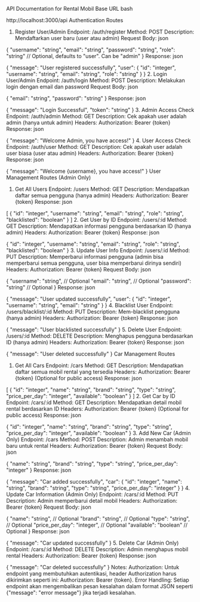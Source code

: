 API Documentation for Rental Mobil
Base URL
bash

http://localhost:3000/api
Authentication Routes
1. Register User/Admin
Endpoint: /auth/register
Method: POST
Description: Mendaftarkan user baru (user atau admin)
Request Body:
json

{
  "username": "string",
  "email": "string",
  "password": "string",
  "role": "string"  // Optional, defaults to "user". Can be "admin"
}
Response:
json

{
  "message": "User registered successfully",
  "user": {
    "id": "integer",
    "username": "string",
    "email": "string",
    "role": "string"
  }
}
2. Login User/Admin
Endpoint: /auth/login
Method: POST
Description: Melakukan login dengan email dan password
Request Body:
json

{
  "email": "string",
  "password": "string"
}
Response:
json

{
  "message": "Login Successful",
  "token": "string"
}
3. Admin Access Check
Endpoint: /auth/admin
Method: GET
Description: Cek apakah user adalah admin (hanya untuk admin)
Headers: Authorization: Bearer {token}
Response:
json

{
  "message": "Welcome Admin, you have access!"
}
4. User Access Check
Endpoint: /auth/user
Method: GET
Description: Cek apakah user adalah user biasa (user atau admin)
Headers: Authorization: Bearer {token}
Response:
json

{
  "message": "Welcome {username}, you have access!"
}
User Management Routes (Admin Only)
1. Get All Users
Endpoint: /users
Method: GET
Description: Mendapatkan daftar semua pengguna (hanya admin)
Headers: Authorization: Bearer {token}
Response:
json

[
  {
    "id": "integer",
    "username": "string",
    "email": "string",
    "role": "string",
    "blacklisted": "boolean"
  }
]
2. Get User by ID
Endpoint: /users/:id
Method: GET
Description: Mendapatkan informasi pengguna berdasarkan ID (hanya admin)
Headers: Authorization: Bearer {token}
Response:
json

{
  "id": "integer",
  "username": "string",
  "email": "string",
  "role": "string",
  "blacklisted": "boolean"
}
3. Update User Info
Endpoint: /users/:id
Method: PUT
Description: Memperbarui informasi pengguna (admin bisa memperbarui semua pengguna, user bisa memperbarui dirinya sendiri)
Headers: Authorization: Bearer {token}
Request Body:
json

{
  "username": "string",  // Optional
  "email": "string",     // Optional
  "password": "string"   // Optional
}
Response:
json

{
  "message": "User updated successfully",
  "user": {
    "id": "integer",
    "username": "string",
    "email": "string"
  }
}
4. Blacklist User
Endpoint: /users/blacklist/:id
Method: PUT
Description: Mem-blacklist pengguna (hanya admin)
Headers: Authorization: Bearer {token}
Response:
json

{
  "message": "User blacklisted successfully"
}
5. Delete User
Endpoint: /users/:id
Method: DELETE
Description: Menghapus pengguna berdasarkan ID (hanya admin)
Headers: Authorization: Bearer {token}
Response:
json

{
  "message": "User deleted successfully"
}
Car Management Routes
1. Get All Cars
Endpoint: /cars
Method: GET
Description: Mendapatkan daftar semua mobil rental yang tersedia
Headers: Authorization: Bearer {token} (Optional for public access)
Response:
json

[
  {
    "id": "integer",
    "name": "string",
    "brand": "string",
    "type": "string",
    "price_per_day": "integer",
    "available": "boolean"
  }
]
2. Get Car by ID
Endpoint: /cars/:id
Method: GET
Description: Mendapatkan detail mobil rental berdasarkan ID
Headers: Authorization: Bearer {token} (Optional for public access)
Response:
json

{
  "id": "integer",
  "name": "string",
  "brand": "string",
  "type": "string",
  "price_per_day": "integer",
  "available": "boolean"
}
3. Add New Car (Admin Only)
Endpoint: /cars
Method: POST
Description: Admin menambah mobil baru untuk rental
Headers: Authorization: Bearer {token}
Request Body:
json

{
  "name": "string",
  "brand": "string",
  "type": "string",
  "price_per_day": "integer"
}
Response:
json

{
  "message": "Car added successfully",
  "car": {
    "id": "integer",
    "name": "string",
    "brand": "string",
    "type": "string",
    "price_per_day": "integer"
  }
}
4. Update Car Information (Admin Only)
Endpoint: /cars/:id
Method: PUT
Description: Admin memperbarui detail mobil
Headers: Authorization: Bearer {token}
Request Body:
json

{
  "name": "string",       // Optional
  "brand": "string",      // Optional
  "type": "string",       // Optional
  "price_per_day": "integer", // Optional
  "available": "boolean"  // Optional
}
Response:
json

{
  "message": "Car updated successfully"
}
5. Delete Car (Admin Only)
Endpoint: /cars/:id
Method: DELETE
Description: Admin menghapus mobil rental
Headers: Authorization: Bearer {token}
Response:
json

{
  "message": "Car deleted successfully"
}
Notes:
Authorization: Untuk endpoint yang membutuhkan autentikasi, header Authorization harus dikirimkan seperti ini: Authorization: Bearer {token}.
Error Handling: Setiap endpoint akan mengembalikan pesan kesalahan dalam format JSON seperti {"message": "error message"} jika terjadi kesalahan.